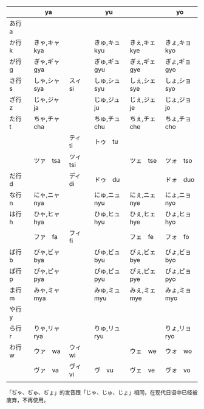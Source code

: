 |         | ya             |           | yu             |                | yo             |
| ------- | -------------- | --------- | -------------- | -------------- | -------------- |
| あ行　a |                |           |                |                |                |
| か行　k | きゃ,キャ　kya |           | きゅ,キュ　kyu | きぇ,キェ　kye | きょ,キョ　kyo |
| が行　g | ぎゃ,ギャ　gya |           | ぎゅ,ギュ　gyu | ぎぇ,ギェ　gye | ぎょ,ギョ　gyo |
| さ行　s | しゃ,シャ　sya | スィ　si  | しゅ,シュ　syu | しぇ,シェ　sye | しょ,ショ　syo |
| ざ行　z | じゃ,ジャ　ja  |           | じゅ,ジュ　ju  | じぇ,ジェ　je  | じょ,ジョ　jo  |
| た行　t | ちゃ,チャ　cha |           | ちゅ,チュ　chu | ちぇ,チェ　che | ちょ,チョ　cho |
|         |                | ティ　ti  | トゥ　tu       |                |                |
|         | ツァ　tsa      | ツィ　tsi |                | ツェ　tse      | ツォ　tso      |
| だ行　d |                | ディ　di  | ドゥ　du       |                | ドォ　duo      |
| な行　n | にゃ,ニャ　nya |           | にゅ,ニュ　nyu | にぇ,ニェ　nye | にょ,ニョ　nyo |
| は行　h | ひゃ,ヒャ　hya |           | ひゅ,ヒュ　hyu | ひぇ,ヒェ　hye | ひょ,ヒョ　hyo |
|         | ファ　fa       | フィ　fi  |                | フェ　fe       | フォ　fo       |
| ば行　b | びゃ,ビャ　bya |           | びゅ,ビュ　byu | びぇ,ビェ　bye | びょ,ビョ　byo |
| ぱ行　p | ぴゃ,ピャ　pya |           | ぴゅ,ピュ　pyu | ぴぇ,ピェ　pye | ぴょ,ピョ　pyo |
| ま行　m | みゃ,ミャ　mya |           | みゅ,ミュ　myu | みぇ,ミェ　mye | みょ,ミョ　myo |
| や行　y |                |           |                |                |                |
| ら行　r | りゃ,リャ　rya |           | りゅ,リュ　ryu |                | りょ,リョ　ryo |
| わ行　w | ウァ　wa       | ウィ　wi  |                | ウェ　we       | ウォ　wo       |
|         | ヴァ　va       | ヴィ　vi  | ヴ　vu         | ヴェ　ve       | ヴォ　vo       |
|         |                |           |                |                |                |

「ぢゃ、ぢゅ、ぢょ」的发音跟「じゃ、じゅ、じょ」相同，在现代日语中已经被废弃，不再使用。

